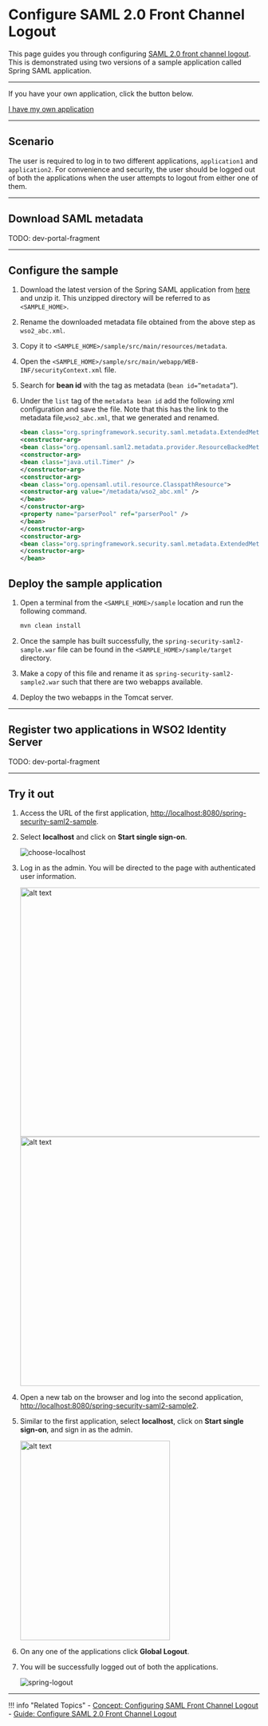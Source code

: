 # Configure SAML 2.0 Front Channel Logout 

This page guides you through configuring [SAML 2.0 front channel logout](TODO:insert-link-to-concept). This is demonstrated using two versions of a sample application called Spring SAML application. 

----
If you have your own application, click the button below.

<a class="samplebtn_a" href="../../../guides/login/saml-front-channel-logout"   rel="nofollow noopener">I have my own application</a>

----

## Scenario

The user is required to log in to two different applications, `application1` and `application2`. For convenience and security, the user should be logged out of both the applications when the user attempts to logout from either one of them. 

----

## Download SAML metadata 

TODO: dev-portal-fragment

----

## Configure the sample

1.  Download the latest version of the Spring SAML application from [here](https://repo.spring.io/list/release/org/springframework/security/extensions/spring-security-saml/) and unzip it. This unzipped directory will be referred to as `<SAMPLE_HOME>`.
2.  Rename the downloaded metadata file obtained from the above step as `wso2_abc.xml`.
3.  Copy it to `<SAMPLE_HOME>/sample/src/main/resources/metadata`.
4.  Open the `<SAMPLE_HOME>/sample/src/main/webapp/WEB-INF/securityContext.xml` file. 
5.  Search for **bean id** with the tag as metadata (`bean id=”metadata”`). 
6.  Under the `list` tag of the `metadata bean id` add the following xml configuration and save the file. Note that this has the link to the metadata file,`wso2_abc.xml`, that we generated and renamed. 

    ```xml 
    <bean class="org.springframework.security.saml.metadata.ExtendedMetadataDelegate">
    <constructor-arg>
    <bean class="org.opensaml.saml2.metadata.provider.ResourceBackedMetadataProvider">          
    <constructor-arg>             
    <bean class="java.util.Timer" />          
    </constructor-arg>          
    <constructor-arg>             
    <bean class="org.opensaml.util.resource.ClasspathResource">                
    <constructor-arg value="/metadata/wso2_abc.xml" />             
    </bean>          
    </constructor-arg>          
    <property name="parserPool" ref="parserPool" />       
    </bean>    
    </constructor-arg>    
    <constructor-arg>       
    <bean class="org.springframework.security.saml.metadata.ExtendedMetadata" />    
    </constructor-arg> 
    </bean>
    ```

## Deploy the sample application

1.  Open a terminal from the `<SAMPLE_HOME>/sample` location and run the following command.

    ```xml
    mvn clean install
    ```
2.  Once the sample has built successfully, the `spring-security-saml2-sample.war` file can be found in the `<SAMPLE_HOME>/sample/target` directory. 

3.  Make a copy of this file and rename it as `spring-security-saml2-sample2.war` such that there are two webapps available.

4.  Deploy the two webapps in the Tomcat server.

---

## Register two applications in WSO2 Identity Server

TODO: dev-portal-fragment

---

## Try it out

1.  Access the URL of the first application, <http://localhost:8080/spring-security-saml2-sample>.

2.  Select **localhost** and click on **Start single sign-on**.

    ![choose-localhost](../../assets/img/samples/choose-localhost.png)

3.  Log in as the admin. You will be directed to the page with authenticated user information. 

    <img src="../../assets/img/samples/sample1-1.png" alt="alt text" width="500" height="500" class="center">

    <img src="../../assets/img/samples/sample1-2.png" alt="alt text" width="500" height="500" class="center">

4.  Open a new tab on the browser and log into the second application, <http://localhost:8080/spring-security-saml2-sample2>.

5.  Similar to the first application, select **localhost**, click on **Start single sign-on**, and sign in as the admin. 

     <img src="../../assets/img/samples/sign-in-sample.png" alt="alt text" width="300" height="400" class="center">

6.  On any one of the applications click **Global Logout**.

7.  You will be successfully logged out of both the applications.

    ![spring-logout](../../assets/img/samples/spring-logout.png)

---
    
!!! info "Related Topics"
    -   [Concept: Configuring SAML Front Channel Logout](../../../concepts/authentication/saml-front-channel)
    -   [Guide: Configure SAML 2.0 Front Channel Logout](../../../guides/login/saml-front-channel-logout)
